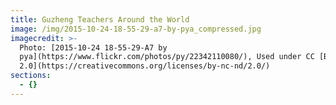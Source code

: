 ```yaml
---
title: Guzheng Teachers Around the World
image: /img/2015-10-24-18-55-29-a7-by-pya_compressed.jpg
imagecredit: >-
  Photo: [2015-10-24 18-55-29-A7 by
  pya](https://www.flickr.com/photos/py/22342110080/), Used under CC [BY NC ND
  2.0](https://creativecommons.org/licenses/by-nc-nd/2.0/)
sections:
  - {}
---
```


